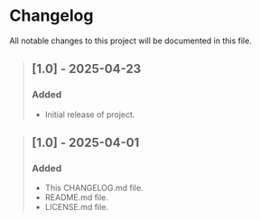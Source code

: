 # Changelog
All notable changes to this project will be documented in this file.

>## [1.0] - 2025-04-23
>### Added
>- Initial release of project.

>## [1.0] - 2025-04-01
>### Added
>- This CHANGELOG.md file.
>- README.md file.
>- LICENSE.md file.